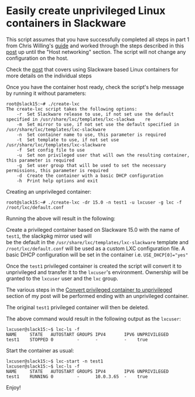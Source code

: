# Easily create unprivileged Linux containers in Slackware

This script assumes that you have successfully completed all steps in part 1 from Chris Willing's [guide](https://www.chriswilling.com/lxc/setup-unpriv-slackware.html) and worked through the steps described in this [post](https://nixing.mx/posts/unprivileged-containers-in-slackware-15.html) up until the "Host networking" section. The script will not change any configuration on the host.

Check the [post](https://nixing.mx/posts/unprivileged-containers-in-slackware-15.html) that covers using Slackware based Linux containers for more details on the individual steps

Once you have the container host ready, check the script's help message by running it without parameters:

    root@slack15:~# ./create-lxc
    The create-lxc script takes the following options:
        -r  Set Slackware release to use, if not set use the default specified in /usr/share/lxc/templates/lxc-slackwa    re
        -m  Set mirror to use, if not set use the default specified in /usr/share/lxc/templates/lxc-slackware
        -n  Set container name to use, this parameter is required
        -t  Set template to use, if not set use /usr/share/lxc/templates/lxc-slackware
        -f  Set config file to use
        -u  Set non privileged user that will own the resulting container, this parameter is required
        -g  Set user group that will be used to set the necessary permissions, this parameter is required
        -d  Create the container with a basic DHCP configuration
        -h  Print help options and exit

Creating an unprivileged container:

    root@slack15:~# ./create-lxc -dr 15.0 -n test1 -u lxcuser -g lxc -f /root/lxc/default.conf
	
Running the above will result in the following:

Create a privileged container based on Slackware 15.0 with the name of `test1`, the slackpkg mirror used will  
be the default in the `/usr/share/lxc/templates/lxc-slackware` template and `/root/lxc/default.conf` will be used 
as a custom LXC configuration file. A basic DHCP configuration will be set in the container i.e. `USE_DHCP[0]="yes"`

Once the `test1` privileged container is created the script will convert it to unprivileged and transfer it to the `lxcuser`'s environment. Ownership will be granted to the `lxcuser` user and the `lxc` group.

The various steps in the [Convert privileged container to unprivileged](https://nixing.mx/posts/unprivileged-containers-in-slackware-15.html#convert-privileged-container-to-unprivileged) section of my post will be performed ending with an unprivileged container.

The original `test1` privileged container will then be deleted.

The above command would result in the following output as the `lxcuser`:

    lxcuser@slack15:~$ lxc-ls -f
    NAME     STATE   AUTOSTART GROUPS IPV4       IPV6 UNPRIVILEGED 
    test1    STOPPED 0         -      -          -    true         

Start the container as usual:

    lxcuser@slack15:~$ lxc-start -n test1
    lxcuser@slack15:~$ lxc-ls -f
    NAME     STATE   AUTOSTART GROUPS IPV4       IPV6 UNPRIVILEGED 
    test1    RUNNING 0         -      10.0.3.65  -    true         
    
Enjoy!
